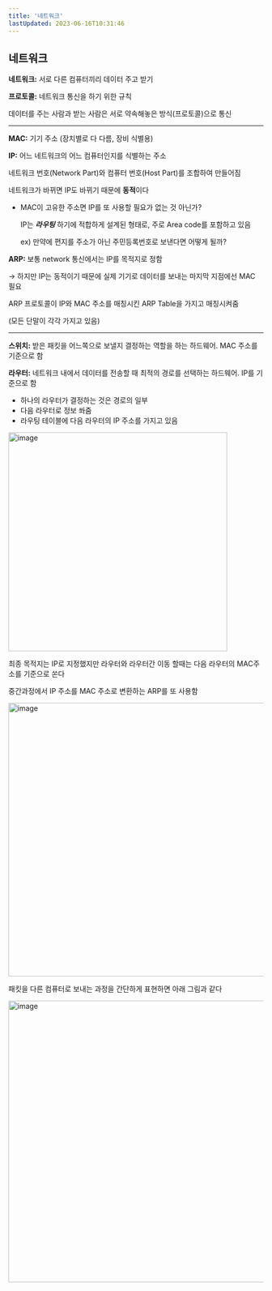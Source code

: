 ```yaml
---
title: '네트워크'
lastUpdated: 2023-06-16T10:31:46
---
```

## 네트워크

**네트워크:** 서로 다른 컴퓨터끼리 데이터 주고 받기

**프로토콜:** 네트워크 통신을 하기 위한 규칙

데이터를 주는 사람과 받는 사람은 서로 약속해놓은 방식(프로토콜)으로 통신

---

**MAC:** 기기 주소 (장치별로 다 다름, 장비 식별용)

**IP:** 어느 네트워크의 어느 컴퓨터인지를 식별하는 주소

네트워크 번호(Network Part)와 컴퓨터 번호(Host Part)를 조합하여 만들어짐

네트워크가 바뀌면 IP도 바뀌기 때문에 **동적**이다

- MAC이 고유한 주소면 IP를 또 사용할 필요가 없는 것 아닌가?
    
    IP는 ***라우팅*** 하기에 적합하게 설계된 형태로, 주로 Area code를 포함하고 있음
    
    ex) 만약에 편지를 주소가 아닌 주민등록번호로 보낸다면 어떻게 될까?
    

**ARP:** 보통 network 통신에서는 IP를 목적지로 정함

→ 하지만 IP는 동적이기 때문에 실제 기기로 데이터를 보내는 마지막 지점에선 MAC 필요

ARP 프로토콜이 IP와 MAC 주소를 매칭시킨 ARP Table을 가지고 매칭시켜줌

(모든 단말이 각각 가지고 있음)

---

**스위치:** 받은 패킷을 어느쪽으로 보낼지 결정하는 역할을 하는 하드웨어. MAC 주소를 기준으로 함

****라우터:**** 네트워크 내에서 데이터를 전송할 때 최적의 경로를 선택하는 하드웨어. IP를 기준으로 함

- 하나의 라우터가 결정하는 것은 경로의 일부
- 다음 라우터로 정보 쏴줌
- 라우팅 테이블에 다음 라우터의 IP 주소를 가지고 있음

<img width="432" alt="image" src="https://github.com/rlaisqls/rlaisqls/assets/81006587/f9888c97-b9e0-48c1-a80b-527cbc0927f4">


최종 목적지는 IP로 지정했지만 라우터와 라우터간 이동 할때는 다음 라우터의 MAC주소를 기준으로 쏜다

중간과정에서 IP 주소를 MAC 주소로 변환하는 ARP를 또 사용함


<img width="540" alt="image" src="https://github.com/rlaisqls/rlaisqls/assets/81006587/f2b61d2a-346c-4fea-ae42-cf70d81fc048">


패킷을 다른 컴퓨터로 보내는 과정을 간단하게 표현하면 아래 그림과 같다

<img width="556" alt="image" src="https://github.com/rlaisqls/rlaisqls/assets/81006587/f993597e-ec13-490a-80a3-5cd292f7cccc">
